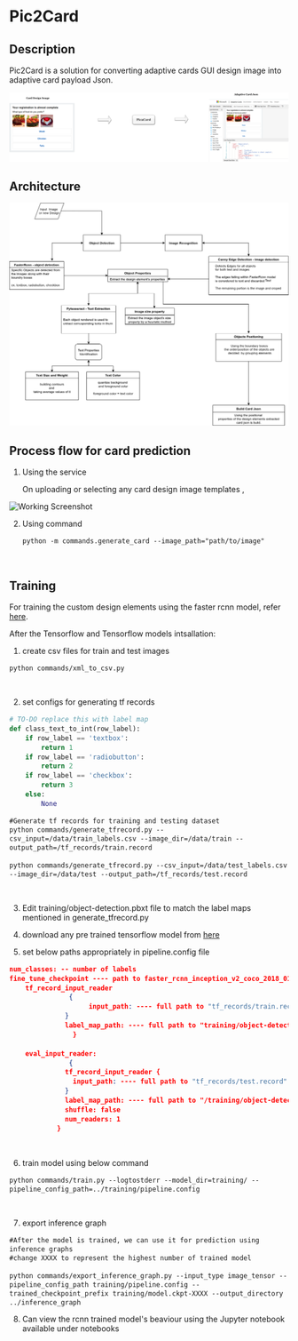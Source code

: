 # Pic2Card
## Description
Pic2Card is a solution for converting adaptive cards GUI design image into adaptive card payload Json.




![Pic2Card](./images/pic2card.png)


## Architecture
![Prediction Architecture](./images/architecture.png)




## Process flow for card prediction
1. Using the service

   On uploading or selecting any card design image templates ,

![Working Screenshot]()





2. Using command

   ```
   python -m commands.generate_card --image_path="path/to/image"
   ```
   
   ​
## Training 
For training the custom design elements using the faster rcnn model, refer [here](https://tensorflow-object-detection-api-tutorial.readthedocs.io/en/latest/training.html).

After the Tensorflow and Tensorflow models intsallation:

1. create csv files for train and test images

  ```shell
  python commands/xml_to_csv.py
  ```

  ​

2. set configs for generating tf records

  ```python
  # TO-DO replace this with label map
  def class_text_to_int(row_label):
      if row_label == 'textbox':
          return 1
      if row_label == 'radiobutton':
          return 2
      if row_label == 'checkbox':
          return 3
      else:
          None
  ```

  ```shell
  #Generate tf records for training and testing dataset
  python commands/generate_tfrecord.py --csv_input=/data/train_labels.csv --image_dir=/data/train --output_path=/tf_records/train.record

  python commands/generate_tfrecord.py --csv_input=/data/test_labels.csv --image_dir=/data/test --output_path=/tf_records/test.record

  ```

  ​

3. Edit training/object-detection.pbxt file to match the label maps mentioned in generate_tfrecord.py

4. download any pre trained tensorflow model from [here](https://github.com/tensorflow/models/blob/master/research/object_detection/g3doc/detection_model_zoo.md) 

5. set below paths appropriately in pipeline.config file

  ```json
  num_classes: -- number of labels
  fine_tune_checkpoint ---- path to faster_rcnn_inception_v2_coco_2018_01_28/model.ckpt
      tf_record_input_reader 
                 {
                      input_path: ---- full path to "tf_records/train.record"
                }
                label_map_path: ---- full path to "training/object-detection.pbtxt"
                  }
                  
      eval_input_reader: 
                 {
                tf_record_input_reader {
                  input_path: ---- full path to "tf_records/test.record"
                }
                label_map_path: ---- full path to "/training/object-detection.pbtxt"
                shuffle: false
                num_readers: 1
              }
  ```

  ​

6. train model using below command 

  ```shell
  python commands/train.py --logtostderr --model_dir=training/ --pipeline_config_path=../training/pipeline.config
  ```

  ​

7. export inference graph

  ```shell
  #After the model is trained, we can use it for prediction using inference graphs
  #change XXXX to represent the highest number of trained model 

  python commands/export_inference_graph.py --input_type image_tensor --pipeline_config_path training/pipeline.config --trained_checkpoint_prefix training/model.ckpt-XXXX --output_directory ../inference_graph
  ```

8. Can view the rcnn trained model's beaviour using the Jupyter notebook available under notebooks

  ​




